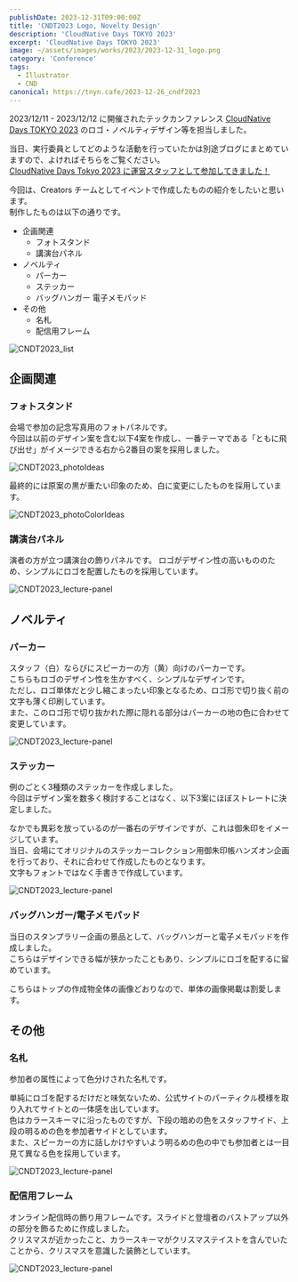 ```yaml
---
publishDate: 2023-12-31T09:00:00Z
title: 'CNDT2023 Logo, Novelty Design'
description: 'CloudNative Days TOKYO 2023'
excerpt: 'CloudNative Days TOKYO 2023'
image: ~/assets/images/works/2023/2023-12-31_logo.png
category: 'Conference'
tags:
  - Illustrator
  - CND
canonical: https://tnyn.cafe/2023-12-26_cndf2023
---
```


2023/12/11 - 2023/12/12 に開催されたテックカンファレンス [CloudNative Days TOKYO 2023](https://event.cloudnativedays.jp/cndt2023) のロゴ・ノベルティデザイン等を担当しました。

当日、実行委員としてどのような活動を行っていたかは別途ブログにまとめていますので、よければそちらをご覧ください。  
[CloudNative Days Tokyo 2023 に運営スタッフとして参加してきました！](https://techblog.ap-com.co.jp/entry/2023/12/15/152418)

今回は、Creators チームとしてイベントで作成したものの紹介をしたいと思います。  
制作したものは以下の通りです。

- 企画関連
  - フォトスタンド
  - 講演台パネル
- ノベルティ
  - パーカー
  - ステッカー
  - バッグハンガー
    電子メモパッド
- その他
  - 名札
  - 配信用フレーム

![CNDT2023_list](/images/works/2023/2023-12-31/2023-12-31_list.png)

## 企画関連

### フォトスタンド

会場で参加の記念写真用のフォトパネルです。  
今回は以前のデザイン案を含む以下4案を作成し、一番テーマである「ともに飛び出せ」がイメージできる右から2番目の案を採用しました。

![CNDT2023_photoIdeas](/images/works/2023/2023-12-31/2023-12-31_photoideas.png)

最終的には原案の黒が重たい印象のため、白に変更にしたものを採用しています。

![CNDT2023_photoColorIdeas](/images/works/2023/2023-12-31/2023-12-31_photoColorIdeas.png)

### 講演台パネル

演者の方が立つ講演台の飾りパネルです。
ロゴがデザイン性の高いもののため、シンプルにロゴを配置したものを採用しています。

![CNDT2023_lecture-panel](/images/works/2023/2023-12-31/2023-12-31_lecture-panel.png)

## ノベルティ

### パーカー

スタッフ（白）ならびにスピーカーの方（黄）向けのパーカーです。  
こちらもロゴのデザイン性を生かすべく、シンプルなデザインです。  
ただし、ロゴ単体だと少し縮こまったい印象となるため、ロゴ形で切り抜く前の文字も薄く印刷しています。  
また、このロゴ形で切り抜かれた際に隠れる部分はパーカーの地の色に合わせて変更しています。

![CNDT2023_lecture-panel](/images/works/2023/2023-12-31/2023-12-31_parker.png)

### ステッカー

例のごとく3種類のステッカーを作成しました。  
今回はデザイン案を数多く検討することはなく、以下3案にほぼストレートに決定しました。

なかでも異彩を放っているのが一番右のデザインですが、これは御朱印をイメージしています。  
当日、会場にてオリジナルのステッカーコレクション用御朱印帳ハンズオン企画を行っており、それに合わせて作成したものとなります。  
文字もフォントではなく手書きで作成しています。

![CNDT2023_lecture-panel](/images/works/2023/2023-12-31/2023-12-31_sticker.png)

### バッグハンガー/電子メモパッド

当日のスタンプラリー企画の景品として、バッグハンガーと電子メモパッドを作成しました。  
こちらはデザインできる幅が狭かったこともあり、シンプルにロゴを配するに留めています。

こちらはトップの作成物全体の画像どおりなので、単体の画像掲載は割愛します。

## その他

### 名札

参加者の属性によって色分けされた名札です。

単純にロゴを配するだけだと味気ないため、公式サイトのパーティクル模様を取り入れてサイトとの一体感を出しています。  
色はカラースキーマに沿ったものですが、下段の暗めの色をスタッフサイド、上段の明るめの色を参加者サイドとしています。  
また、スピーカーの方に話しかけやすいよう明るめの色の中でも参加者とは一目見て異なる色を採用しています。

![CNDT2023_lecture-panel](/images/works/2023/2023-12-31/2023-12-31_namecard.png)

### 配信用フレーム

オンライン配信時の飾り用フレームです。スライドと登壇者のバストアップ以外の部分を飾るために作成しました。  
クリスマスが近かったこと、カラースキーマがクリスマステイストを含んでいたことから、クリスマスを意識した装飾としています。

![CNDT2023_lecture-panel](/images/works/2023/2023-12-31/2023-12-31_frame.png)
